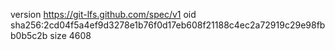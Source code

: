 version https://git-lfs.github.com/spec/v1
oid sha256:2cd04f5a4ef9d3278e1b76f0d17eb608f21188c4ec2a72919c29e98fbb0b5c2b
size 4608
